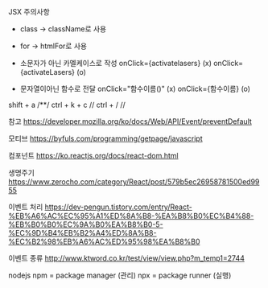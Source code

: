 JSX 주의사항
- class -> className로 사용
- for -> htmlFor로 사용

- 소문자가 아닌 카멜케이스로 작성
onClick={activatelasers} (x)
onClick={activateLasers} (o)

- 문자열이아닌 함수로 전달
onClick="함수이름()" (x) 
onClick={함수이름} (o)

shift + a /**/
ctrl + k + c //
ctrl + / //

참고
https://developer.mozilla.org/ko/docs/Web/API/Event/preventDefault

모티브
https://byfuls.com/programming/getpage/javascript

컴포넌트
https://ko.reactjs.org/docs/react-dom.html

생명주기
https://www.zerocho.com/category/React/post/579b5ec26958781500ed9955

이벤트 처리
https://dev-pengun.tistory.com/entry/React-%EB%A6%AC%EC%95%A1%ED%8A%B8-%EA%B8%B0%EC%B4%88-%EB%B0%B0%EC%9A%B0%EA%B8%B0-5-%EC%9D%B4%EB%B2%A4%ED%8A%B8-%EC%B2%98%EB%A6%AC%ED%95%98%EA%B8%B0

이벤트 종류
http://www.ktword.co.kr/test/view/view.php?m_temp1=2744

nodejs
npm = package manager (관리)
npx = package runner (실행)

